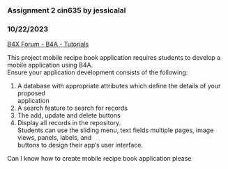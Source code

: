 ### Assignment 2 cin635 by jessicalal
### 10/22/2023
[B4X Forum - B4A - Tutorials](https://www.b4x.com/android/forum/threads/156351/)

This project mobile recipe book application requires students to develop a mobile application using B4A.  
Ensure your application development consists of the following:  
1. A database with appropriate attributes which define the details of your proposed   
application  
2. A search feature to search for records  
3. The add, update and delete buttons  
4. Display all records in the repository.   
Students can use the sliding menu, text fields multiple pages, image views, panels, labels, and   
buttons to design their app‘s user interface.   
  
Can I know how to create mobile recipe book application please